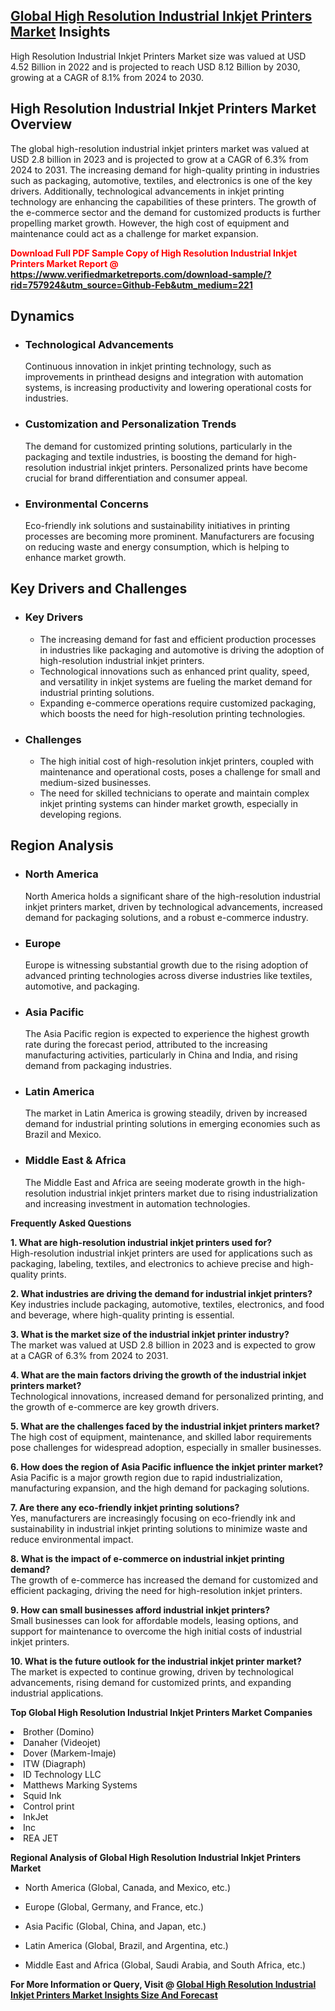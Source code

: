 <h2><a href="https://www.verifiedmarketreports.com/download-sample/?rid=757924&amp;utm_source=Github&amp;utm_medium=221" target="_blank">Global High Resolution Industrial Inkjet Printers Market</a> Insights</h2><p>High Resolution Industrial Inkjet Printers Market size was valued at USD 4.52 Billion in 2022 and is projected to reach USD 8.12 Billion by 2030, growing at a CAGR of 8.1% from 2024 to 2030.</p><p> <h2>High Resolution Industrial Inkjet Printers Market Overview</h2> <p>The global high-resolution industrial inkjet printers market was valued at USD 2.8 billion in 2023 and is projected to grow at a CAGR of 6.3% from 2024 to 2031. The increasing demand for high-quality printing in industries such as packaging, automotive, textiles, and electronics is one of the key drivers. Additionally, technological advancements in inkjet printing technology are enhancing the capabilities of these printers. The growth of the e-commerce sector and the demand for customized products is further propelling market growth. However, the high cost of equipment and maintenance could act as a challenge for market expansion. <br><b><p><span class=""><span style="color: #ff0000;"><strong>Download Full PDF Sample Copy of High Resolution Industrial Inkjet Printers Market Report</strong> @ </span><a href="https://www.verifiedmarketreports.com/download-sample/?rid=757924&amp;utm_source=Github-Feb&amp;utm_medium=221" target="_blank">https://www.verifiedmarketreports.com/download-sample/?rid=757924&amp;utm_source=Github-Feb&amp;utm_medium=221</a></span></p></b></p> <h2>Dynamics</h2> <ul> <li><h3>Technological Advancements</h3> Continuous innovation in inkjet printing technology, such as improvements in printhead designs and integration with automation systems, is increasing productivity and lowering operational costs for industries.</li> <li><h3>Customization and Personalization Trends</h3> The demand for customized printing solutions, particularly in the packaging and textile industries, is boosting the demand for high-resolution industrial inkjet printers. Personalized prints have become crucial for brand differentiation and consumer appeal.</li> <li><h3>Environmental Concerns</h3> Eco-friendly ink solutions and sustainability initiatives in printing processes are becoming more prominent. Manufacturers are focusing on reducing waste and energy consumption, which is helping to enhance market growth.</li> </ul> <h2>Key Drivers and Challenges</h2> <ul> <li><h3>Key Drivers</h3> <ul> <li>The increasing demand for fast and efficient production processes in industries like packaging and automotive is driving the adoption of high-resolution industrial inkjet printers.</li> <li>Technological innovations such as enhanced print quality, speed, and versatility in inkjet systems are fueling the market demand for industrial printing solutions.</li> <li>Expanding e-commerce operations require customized packaging, which boosts the need for high-resolution printing technologies.</li> </ul> </li> <li><h3>Challenges</h3> <ul> <li>The high initial cost of high-resolution inkjet printers, coupled with maintenance and operational costs, poses a challenge for small and medium-sized businesses.</li> <li>The need for skilled technicians to operate and maintain complex inkjet printing systems can hinder market growth, especially in developing regions.</li> </ul> </li> </ul> <h2>Region Analysis</h2> <ul> <li><h3>North America</h3> North America holds a significant share of the high-resolution industrial inkjet printers market, driven by technological advancements, increased demand for packaging solutions, and a robust e-commerce industry.</li> <li><h3>Europe</h3> Europe is witnessing substantial growth due to the rising adoption of advanced printing technologies across diverse industries like textiles, automotive, and packaging.</li> <li><h3>Asia Pacific</h3> The Asia Pacific region is expected to experience the highest growth rate during the forecast period, attributed to the increasing manufacturing activities, particularly in China and India, and rising demand from packaging industries.</li> <li><h3>Latin America</h3> The market in Latin America is growing steadily, driven by increased demand for industrial printing solutions in emerging economies such as Brazil and Mexico.</li> <li><h3>Middle East & Africa</h3> The Middle East and Africa are seeing moderate growth in the high-resolution industrial inkjet printers market due to rising industrialization and increasing investment in automation technologies.</li> </ul> <p><b>Frequently Asked Questions</b></p> <p><b>1. What are high-resolution industrial inkjet printers used for?</b><br> High-resolution industrial inkjet printers are used for applications such as packaging, labeling, textiles, and electronics to achieve precise and high-quality prints.</p> <p><b>2. What industries are driving the demand for industrial inkjet printers?</b><br> Key industries include packaging, automotive, textiles, electronics, and food and beverage, where high-quality printing is essential.</p> <p><b>3. What is the market size of the industrial inkjet printer industry?</b><br> The market was valued at USD 2.8 billion in 2023 and is expected to grow at a CAGR of 6.3% from 2024 to 2031.</p> <p><b>4. What are the main factors driving the growth of the industrial inkjet printers market?</b><br> Technological innovations, increased demand for personalized printing, and the growth of e-commerce are key growth drivers.</p> <p><b>5. What are the challenges faced by the industrial inkjet printers market?</b><br> The high cost of equipment, maintenance, and skilled labor requirements pose challenges for widespread adoption, especially in smaller businesses.</p> <p><b>6. How does the region of Asia Pacific influence the inkjet printer market?</b><br> Asia Pacific is a major growth region due to rapid industrialization, manufacturing expansion, and the high demand for packaging solutions.</p> <p><b>7. Are there any eco-friendly inkjet printing solutions?</b><br> Yes, manufacturers are increasingly focusing on eco-friendly ink and sustainability in industrial inkjet printing solutions to minimize waste and reduce environmental impact.</p> <p><b>8. What is the impact of e-commerce on industrial inkjet printing demand?</b><br> The growth of e-commerce has increased the demand for customized and efficient packaging, driving the need for high-resolution inkjet printers.</p> <p><b>9. How can small businesses afford industrial inkjet printers?</b><br> Small businesses can look for affordable models, leasing options, and support for maintenance to overcome the high initial costs of industrial inkjet printers.</p> <p><b>10. What is the future outlook for the industrial inkjet printer market?</b><br> The market is expected to continue growing, driven by technological advancements, rising demand for customized prints, and expanding industrial applications.</p> </p><p><strong>Top Global High Resolution Industrial Inkjet Printers Market Companies</strong></p><div data-test-id=""><p><li>Brother (Domino)</li><li> Danaher (Videojet)</li><li> Dover (Markem-Imaje)</li><li> ITW (Diagraph)</li><li> ID Technology LLC</li><li> Matthews Marking Systems</li><li> Squid Ink</li><li> Control print</li><li> InkJet</li><li> Inc</li><li> REA JET</li></p><div><strong>Regional Analysis of&nbsp;Global High Resolution Industrial Inkjet Printers Market</strong></div><ul><li dir="ltr"><p dir="ltr">North America&nbsp;(Global, Canada, and Mexico, etc.)</p></li><li dir="ltr"><p dir="ltr">Europe (Global, Germany, and France, etc.)</p></li><li dir="ltr"><p dir="ltr">Asia Pacific&nbsp;(Global, China, and Japan, etc.)</p></li><li dir="ltr"><p dir="ltr">Latin America&nbsp;(Global, Brazil, and Argentina, etc.)</p></li><li dir="ltr">Middle East and Africa&nbsp;(Global, Saudi Arabia, and South Africa, etc.)</li></ul><p><strong>For More Information or Query, Visit @&nbsp;</strong><strong><a href="https://www.verifiedmarketreports.com/product/high-resolution-industrial-inkjet-printers-market/?utm_source=Github&amp;utm_medium=221" target="_blank">Global High Resolution Industrial Inkjet Printers Market Insights Size And Forecast</a></strong></p></div>
